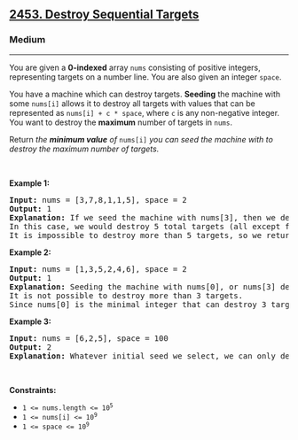 <h2><a href="https://leetcode.com/problems/destroy-sequential-targets/">2453. Destroy Sequential Targets</a></h2><h3>Medium</h3><hr><div><p>You are given a <strong>0-indexed</strong> array <code>nums</code> consisting of positive integers, representing targets on a number line. You are also given an integer <code>space</code>.</p>

<p>You have a machine which can destroy targets. <strong>Seeding</strong> the machine with some <code>nums[i]</code> allows it to destroy all targets with values that can be represented as <code>nums[i] + c * space</code>, where <code>c</code> is any non-negative integer. You want to destroy the <strong>maximum</strong> number of targets in <code>nums</code>.</p>

<p>Return<em> the <strong>minimum value</strong> of </em><code>nums[i]</code><em> you can seed the machine with to destroy the maximum number of targets.</em></p>

<p>&nbsp;</p>
<p><strong class="example">Example 1:</strong></p>

<pre><strong>Input:</strong> nums = [3,7,8,1,1,5], space = 2
<strong>Output:</strong> 1
<strong>Explanation:</strong> If we seed the machine with nums[3], then we destroy all targets equal to 1,3,5,7,9,... 
In this case, we would destroy 5 total targets (all except for nums[2]). 
It is impossible to destroy more than 5 targets, so we return nums[3].
</pre>

<p><strong class="example">Example 2:</strong></p>

<pre><strong>Input:</strong> nums = [1,3,5,2,4,6], space = 2
<strong>Output:</strong> 1
<strong>Explanation:</strong> Seeding the machine with nums[0], or nums[3] destroys 3 targets. 
It is not possible to destroy more than 3 targets.
Since nums[0] is the minimal integer that can destroy 3 targets, we return 1.
</pre>

<p><strong class="example">Example 3:</strong></p>

<pre><strong>Input:</strong> nums = [6,2,5], space = 100
<strong>Output:</strong> 2
<strong>Explanation:</strong> Whatever initial seed we select, we can only destroy 1 target. The minimal seed is nums[1].
</pre>

<p>&nbsp;</p>
<p><strong>Constraints:</strong></p>

<ul>
	<li><code>1 &lt;= nums.length &lt;= 10<sup>5</sup></code></li>
	<li><code>1 &lt;= nums[i] &lt;= 10<sup>9</sup></code></li>
	<li><code>1 &lt;= space &lt;=&nbsp;10<sup>9</sup></code></li>
</ul>
</div>